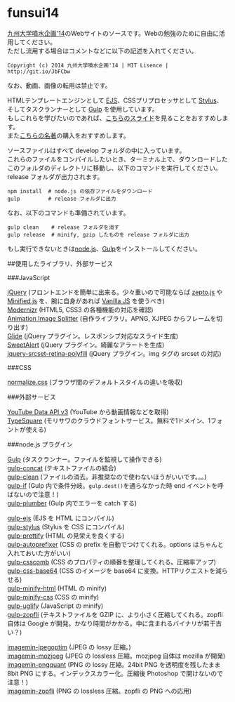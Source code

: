 funsui14
========

[九州大学噴水企画'14]のWebサイトのソースです。Webの勉強のために自由に活用してください。  
ただし流用する場合はコメントなどに以下の記述を入れてください。

`Copyright (c) 2014 九州大学噴水企画'14 | MIT Lisence | http://git.io/JbFCbw`

なお、動画、画像の転用は禁止です。

HTMLテンプレートエンジンとして [EJS]、CSSプリプロセッサとして [Stylus]、そしてタスクランナーとして [Gulp] を使用しています。  
もしこれらを学びたいのであれば、[こちらのスライド](http://www.slideshare.net/yutoyoshinari/ss-37936903 "フロントエンドの効率化")を見ることをおすすめします。  
また[こちらの名著](http://www.amazon.co.jp/gp/product/4774165786/ref=as_li_qf_sp_asin_tl?ie=UTF8&camp=247&creative=1211&creativeASIN=4774165786&linkCode=as2&tag=kimamass-22 "フロントエンドエンジニア養成読本 [HTML、CSS、JavaScriptの基本から現場で役立つ技術まで満載! ]")の購入をおすすめします。

ソースファイルはすべて develop フォルダの中に入っています。  
これらのファイルをコンパイルしたいとき、ターミナル上で、ダウンロードしたこのフォルダのディレクトリに移動し、以下のコマンドを実行してください。  
release フォルダが出力されます。　　

    npm install  # node.js の依存ファイルをダウンロード
    gulp         # release フォルダに出力

なお、以下のコマンドも準備されています。  

    gulp clean    # release フォルダを消す
    gulp release  # minify, gzip したものを release フォルダに出力

もし実行できないときは[node.js]、[Gulp]をインストールしてください。

##使用したライブラリ、外部サービス

###JavaScript

[jQuery] \(フロントエンドを簡単に出来る。少々重いので可能ならば [zepto.js] や [Minified.js] を、腕に自身があれば [Vanilla JS] を使うべき)  
[Modernizr] \(HTML5, CSS3 の各種機能の対応を確認)  
[Animation Image Splitter] \(自作ライブラリ。APNG, XJPEG からフレームを切り出す)  
[Glide] \(jQuery プラグイン。レスポンシブ対応なスライド生成)  
[SweetAlert] \(jQuery プラグイン。綺麗なアラートを生成)  
[jquery-srcset-retina-polyfill] \(jQuery プラグイン。img タグの srcset の対応)  

###CSS

[normalize.css] \(ブラウザ間のデフォルトスタイルの違いを吸収)  

###外部サービス

[YouTube Data API v3] \(YouTube から動画情報などを取得)  
[TypeSquare]  \(モリサワのクラウドフォントサービス。無料で1ドメイン、1フォントが使える)  

###node.js プラグイン

[Gulp] \(タスクランナー。ファイルを監視して操作できる)  
[gulp-concat] \(テキストファイルの結合)  
[gulp-clean] \(ファイルの消去。非推奨なので使わないほうがいいです。。。)  
[gulp-if] \(Gulp 内で条件分岐。`gulp.dest()`を通らなかった時 end イベントを呼ばないので注意！)  
[gulp-plumber] \(Gulp 内でエラーを catch する)  

[gulp-ejs] \(EJS を HTML にコンパイル)  
[gulp-stylus] \(Stylus を CSS にコンパイル)  
[gulp-prettify] \(HTML の見栄えを良くする)  
[gulp-autoprefixer] \(CSS の prefix を自動でつけてくれる。options はちゃんと入れておいた方がいい)  
[gulp-csscomb] \(CSS のプロパティの順番を整理してくれる。圧縮率アップ)  
[gulp-css-base64] \(CSS のイメージを base64 に変換。HTTPリクエストを減らせる)  
[gulp-minify-html] \(HTML の minify)  
[gulp-minify-css] \(CSS の minify)  
[gulp-uglify] \(JavaScript の minify)  
[gulp-zopfli] \(テキストファイルを GZIP に、より小さく圧縮してくれる。zopfli 自体は Google が開発。かなり時間がかかる。中に含まれるバイナリが若干古い？)  

[imagemin-jpegoptim] \(JPEG の lossy 圧縮。)  
[imagemin-mozjpeg] \(JPEG の lossless 圧縮。mozjpeg 自体は mozilla が開発)  
[imagemin-pngquant] \(PNG の lossy 圧縮。24bit PNG を透明度を残したまま 8bit PNG にする。インデックスカラー化。圧縮後 Photoshop で開けないので注意！)  
[imagemin-zopfli] \(PNG の lossless 圧縮。zopfli の PNG への応用)  


[九州大学噴水企画'14]: http://www.design.kyushu-u.ac.jp/~festival/2014/funsui/ "九州大学噴水企画'14"

[EJS]: http://www.embeddedjs.com/ "EJS - JavaScript Templates"
[Stylus]: http://learnboost.github.io/stylus/ "Stylus — expressive, robust, feature-rich CSS preprocessor"
[Gulp]: http://gulpjs.com/ "gulp.js - the streaming build system"
[node.js]: http://nodejs.org/ "node.js"

[jQuery]: http://jquery.com/
[Zepto.js]: http://zeptojs.com/
[Minified.js]: http://minifiedjs.com/
[Vanilla JS]: http://vanilla-js.com/

[Glide]: http://jedrzejchalubek.com/glide/
[jquery-srcset-retina-polyfill]: https://github.com/jcampbell1/jquery-srcset-retina-polyfill
[SweetAlert]: http://tristanedwards.me/sweetalert
[Modernizr]: http://modernizr.com/
[Animation Image Splitter]: https://github.com/petamoriken/AISplitter
[normalize.css]: http://necolas.github.io/normalize.css/

[YouTube Data API v3]: https://developers.google.com/youtube/v3/
[TypeSquare]: http://typesquare.com/

[gulp-concat]: https://www.npmjs.org/package/gulp-concat
[gulp-clean]: https://www.npmjs.org/package/gulp-clean
[gulp-if]: https://www.npmjs.org/package/gulp-if
[gulp-plumber]: https://www.npmjs.org/package/gulp-plumber
[gulp-ejs]: https://www.npmjs.org/package/gulp-ejs
[gulp-stylus]: https://www.npmjs.org/package/gulp-stylus
[gulp-prettify]: https://www.npmjs.org/package/gulp-prettify
[gulp-autoprefixer]: https://www.npmjs.org/package/gulp-autoprefixer
[gulp-csscomb]: https://www.npmjs.org/package/gulp-csscomb
[gulp-css-base64]: https://www.npmjs.org/package/gulp-css-base64
[gulp-minify-html]: https://www.npmjs.org/package/gulp-minify-html
[gulp-minify-css]: https://www.npmjs.org/package/gulp-minify-css
[gulp-uglify]: https://www.npmjs.org/package/gulp-uglify
[gulp-zopfli]: https://www.npmjs.org/package/gulp-zopfli

[imagemin-jpegoptim]: https://www.npmjs.org/package/imagemin-jpegoptim
[imagemin-mozjpeg]: https://www.npmjs.org/package/imagemin-mozjpeg
[imagemin-pngquant]: https://www.npmjs.org/package/imagemin-pngquant
[imagemin-zopfli]: https://www.npmjs.org/package/imagemin-zopfli